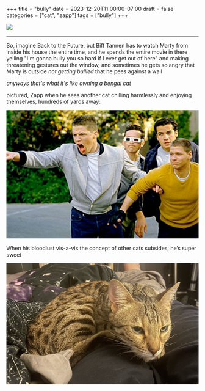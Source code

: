 +++
title = "bully"
date = 2023-12-20T11:00:00-07:00
draft = false
categories = ["cat", "zapp"]
tags = ["bully"]
+++

![](./christmas.png)

-----

So, imagine Back to the Future, but Biff Tannen has to watch Marty from inside his house the entire time, and he spends the entire movie in there yelling "I'm gonna bully you so hard if I ever get out of here" and making threatening gestures out the window, and sometimes he gets so angry that Marty is outside _not getting bullied_ that he pees against a wall

_anyways that's what it's like owning a bengal cat_

pictured, Zapp when he sees another cat chilling harmlessly and enjoying themselves, hundreds of yards away:

![](./bully.png)


When his bloodlust vis-a-vis the concept of other cats subsides, he’s super sweet

![](./cute.png)
